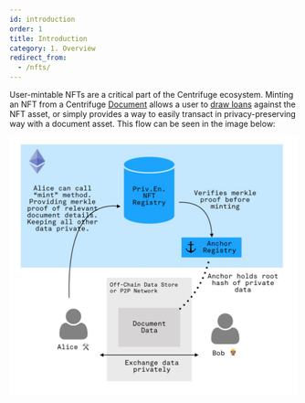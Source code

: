 ```yaml
---
id: introduction
order: 1
title: Introduction
category: 1. Overview
redirect_from:
  - /nfts/
---
```


User-mintable NFTs are a critical part of the Centrifuge ecosystem. Minting an NFT from a Centrifuge [Document](https://developer.centrifuge.io/docs/overview/protocol-architecture/) allows a user to [draw loans](https://centrifuge.io/technology/tinlake/) against the NFT asset, or simply provides a way to easily transact in privacy-preserving way with a document asset. This flow can be seen in the image below:


![Centrifuge architecture](./mint-flow.jpg)
